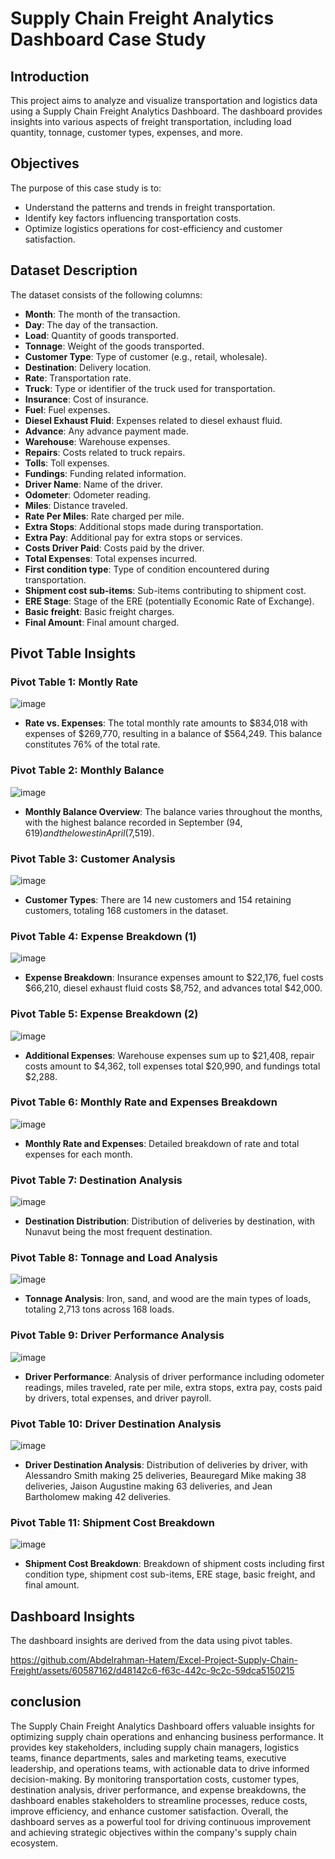 # Supply Chain Freight Analytics Dashboard Case Study

## Introduction

This project aims to analyze and visualize transportation and logistics data using a Supply Chain Freight Analytics Dashboard. The dashboard provides insights into various aspects of freight transportation, including load quantity, tonnage, customer types, expenses, and more.

## Objectives

The purpose of this case study is to:

- Understand the patterns and trends in freight transportation.
- Identify key factors influencing transportation costs.
- Optimize logistics operations for cost-efficiency and customer satisfaction.

## Dataset Description

The dataset consists of the following columns:

- **Month**: The month of the transaction.
- **Day**: The day of the transaction.
- **Load**: Quantity of goods transported.
- **Tonnage**: Weight of the goods transported.
- **Customer Type**: Type of customer (e.g., retail, wholesale).
- **Destination**: Delivery location.
- **Rate**: Transportation rate.
- **Truck**: Type or identifier of the truck used for transportation.
- **Insurance**: Cost of insurance.
- **Fuel**: Fuel expenses.
- **Diesel Exhaust Fluid**: Expenses related to diesel exhaust fluid.
- **Advance**: Any advance payment made.
- **Warehouse**: Warehouse expenses.
- **Repairs**: Costs related to truck repairs.
- **Tolls**: Toll expenses.
- **Fundings**: Funding related information.
- **Driver Name**: Name of the driver.
- **Odometer**: Odometer reading.
- **Miles**: Distance traveled.
- **Rate Per Miles**: Rate charged per mile.
- **Extra Stops**: Additional stops made during transportation.
- **Extra Pay**: Additional pay for extra stops or services.
- **Costs Driver Paid**: Costs paid by the driver.
- **Total Expenses**: Total expenses incurred.
- **First condition type**: Type of condition encountered during transportation.
- **Shipment cost sub-items**: Sub-items contributing to shipment cost.
- **ERE Stage**: Stage of the ERE (potentially Economic Rate of Exchange).
- **Basic freight**: Basic freight charges.
- **Final Amount**: Final amount charged.



## Pivot Table Insights

### Pivot Table 1: Montly Rate
![image](https://github.com/Abdelrahman-Hatem/Excel-Project-Supply-Chain-Freight/assets/60587162/056b3dfc-f1a0-41e7-a7f5-583f8152dee8)

- **Rate vs. Expenses**: The total monthly rate amounts to $834,018 with expenses of $269,770, resulting in a balance of $564,249. This balance constitutes 76% of the total rate.

### Pivot Table 2: Monthly Balance
![image](https://github.com/Abdelrahman-Hatem/Excel-Project-Supply-Chain-Freight/assets/60587162/1959fc45-10d8-4d9e-9b38-74e83635a2fb)

- **Monthly Balance Overview**: The balance varies throughout the months, with the highest balance recorded in September ($94,619) and the lowest in April ($7,519).

### Pivot Table 3: Customer Analysis
![image](https://github.com/Abdelrahman-Hatem/Excel-Project-Supply-Chain-Freight/assets/60587162/197737bc-9355-4ae1-9113-6e93da16cfd5)

- **Customer Types**: There are 14 new customers and 154 retaining customers, totaling 168 customers in the dataset.

### Pivot Table 4: Expense Breakdown (1)
![image](https://github.com/Abdelrahman-Hatem/Excel-Project-Supply-Chain-Freight/assets/60587162/d33cd243-0609-4c20-9049-ad31b8b4d47a)

- **Expense Breakdown**: Insurance expenses amount to $22,176, fuel costs $66,210, diesel exhaust fluid costs $8,752, and advances total $42,000.

### Pivot Table 5: Expense Breakdown (2)
![image](https://github.com/Abdelrahman-Hatem/Excel-Project-Supply-Chain-Freight/assets/60587162/c770d8c2-3d5e-4d3a-b9d6-3cf9b74b3136)

- **Additional Expenses**: Warehouse expenses sum up to $21,408, repair costs amount to $4,362, toll expenses total $20,990, and fundings total $2,288.


### Pivot Table 6: Monthly Rate and Expenses Breakdown
![image](https://github.com/Abdelrahman-Hatem/Excel-Project-Supply-Chain-Freight/assets/60587162/df007af9-225b-437a-96d6-8be91faf3559)

- **Monthly Rate and Expenses**: Detailed breakdown of rate and total expenses for each month.

### Pivot Table 7: Destination Analysis
![image](https://github.com/Abdelrahman-Hatem/Excel-Project-Supply-Chain-Freight/assets/60587162/bea2af5e-a47c-4240-8aeb-daa3a29317cc)

- **Destination Distribution**: Distribution of deliveries by destination, with Nunavut being the most frequent destination.

### Pivot Table 8: Tonnage and Load Analysis
![image](https://github.com/Abdelrahman-Hatem/Excel-Project-Supply-Chain-Freight/assets/60587162/ce2aca0c-2ec4-41d7-894e-3815a4286b94)

- **Tonnage Analysis**: Iron, sand, and wood are the main types of loads, totaling 2,713 tons across 168 loads.

### Pivot Table 9: Driver Performance Analysis
![image](https://github.com/Abdelrahman-Hatem/Excel-Project-Supply-Chain-Freight/assets/60587162/075eb291-c854-4bd1-ae11-89dee6552bbd)

- **Driver Performance**: Analysis of driver performance including odometer readings, miles traveled, rate per mile, extra stops, extra pay, costs paid by drivers, total expenses, and driver payroll.

### Pivot Table 10: Driver Destination Analysis
![image](https://github.com/Abdelrahman-Hatem/Excel-Project-Supply-Chain-Freight/assets/60587162/6881e187-788b-4888-a713-90e28da56da1)
- **Driver Destination Analysis**: Distribution of deliveries by driver, with Alessandro Smith making 25 deliveries, Beauregard Mike making 38 deliveries, Jaison Augustine making 63 deliveries, and Jean Bartholomew making 42 deliveries.


 ### Pivot Table 11: Shipment Cost Breakdown
![image](https://github.com/Abdelrahman-Hatem/Excel-Project-Supply-Chain-Freight/assets/60587162/6420381a-c7ee-4dba-94f5-e0b3c15c32e0)
- **Shipment Cost Breakdown**: Breakdown of shipment costs including first condition type, shipment cost sub-items, ERE stage, basic freight, and final amount.

## Dashboard Insights
The dashboard insights are derived from the data using pivot tables. 

https://github.com/Abdelrahman-Hatem/Excel-Project-Supply-Chain-Freight/assets/60587162/d48142c6-f63c-442c-9c2c-59dca5150215


## conclusion
The Supply Chain Freight Analytics Dashboard offers valuable insights for optimizing supply chain operations and enhancing business performance. It provides key stakeholders, including supply chain managers, logistics teams, finance departments, sales and marketing teams, executive leadership, and operations teams, with actionable data to drive informed decision-making. By monitoring transportation costs, customer types, destination analysis, driver performance, and expense breakdowns, the dashboard enables stakeholders to streamline processes, reduce costs, improve efficiency, and enhance customer satisfaction. Overall, the dashboard serves as a powerful tool for driving continuous improvement and achieving strategic objectives within the company's supply chain ecosystem.


